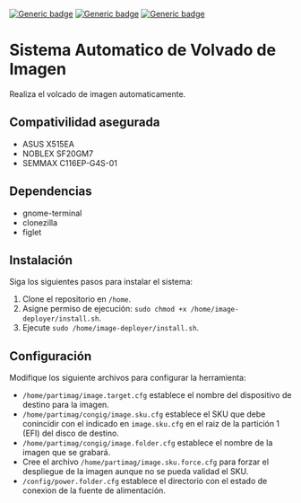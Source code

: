 [![Generic badge](https://img.shields.io/badge/STATE-RTM-54AEFF.svg)](https://shields.io/)
[![Generic badge](https://img.shields.io/badge/UPDATED-10/10/2021-54AEFF.svg)](https://shields.io/)
[![Generic badge](https://img.shields.io/badge/CURRENT_VERSION-V1.0-54AEFF.svg)](https://shields.io/)

# Sistema Automatico de Volvado de Imagen
Realiza el volcado de imagen automaticamente.

## Compativilidad asegurada
- ASUS X515EA
- NOBLEX SF20GM7
- SEMMAX C116EP-G4S-01

## Dependencias
- gnome-terminal
- clonezilla
- figlet

## Instalación
Siga los siguientes pasos para instalar el sistema:

1. Clone el repositorio en `/home`.
2. Asigne permiso de ejecución: `sudo chmod +x /home/image-deployer/install.sh`.
3. Ejecute `sudo /home/image-deployer/install.sh`.

## Configuración
Modifique los siguiente archivos para configurar la herramienta:

- `/home/partimag/image.target.cfg` establece el nombre del dispositivo de destino para la imagen.
- `/home/partimag/congig/image.sku.cfg` establece el SKU que debe conincidir con el indicado en `image.sku.cfg` en el raiz de la partición 1 (EFI) del disco de destino.
- `/home/partimag/congig/image.folder.cfg` establece el nombre de la imagen que se grabará.
- Cree el archivo `/home/partimag/image.sku.force.cfg` para forzar el despliegue de la imagen aunque no se pueda validad el SKU.
- `/config/power.folder.cfg` establece el directorio con el estado de conexion de la fuente de alimentación.
